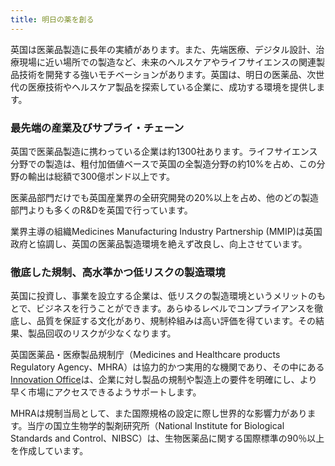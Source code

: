 ```yaml
---
title: 明日の薬を創る
---
```


英国は医薬品製造に長年の実績があります。また、先端医療、デジタル設計、治療現場に近い場所での製造など、未来のヘルスケアやライフサイエンスの関連製品技術を開発する強いモチベーションがあります。英国は、明日の医薬品、次世代の医療技術やヘルスケア製品を探索している企業に、成功する環境を提供します。

### 最先端の産業及びサプライ・チェーン

英国で医薬品製造に携わっている企業は約1300社あります。ライフサイエンス分野での製造は、粗付加価値ベースで英国の全製造分野の約10%を占め、この分野の輸出は総額で300億ポンド以上です。

医薬品部門だけでも英国産業界の全研究開発の20%以上を占め、他のどの製造部門よりも多くのR&Dを英国で行っています。

業界主導の組織Medicines Manufacturing Industry Partnership (MMIP)は英国政府と協調し、英国の医薬品製造環境を絶えず改良し、向上させています。

### 徹底した規制、高水準かつ低リスクの製造環境

英国に投資し、事業を設立する企業は、低リスクの製造環境というメリットのもとで、ビジネスを行うことができます。あらゆるレベルでコンプライアンスを徹底し、品質を保証する文化があり、規制枠組みは高い評価を得ています。その結果、製品回収のリスクが少なくなります。

英国医薬品・医療製品規制庁（Medicines and Healthcare products Regulatory Agency、MHRA）は協力的かつ実用的な機関であり、その中にある[Innovation Office](https://www.gov.uk/government/groups/mhra-innovation-office)は、企業に対し製品の規制や製造上の要件を明確にし、より早く市場にアクセスできるようサポートします。

MHRAは規制当局として、また国際規格の設定に際し世界的な影響力があります。当庁の国立生物学的製剤研究所（National Institute for Biological Standards and Control、NIBSC）は、生物医薬品に関する国際標準の90％以上を作成しています。
